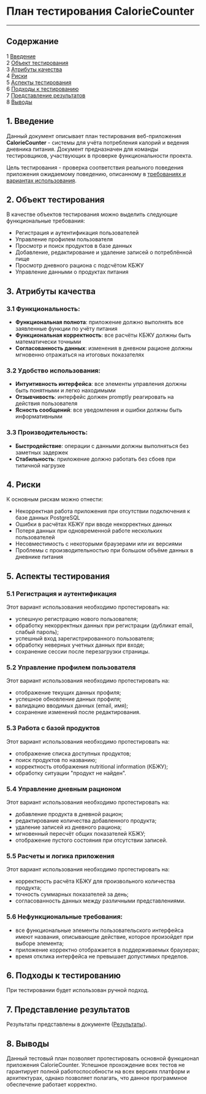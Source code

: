 # План тестирования CalorieCounter

---

## Содержание
1 [Введение](#introduction)  
2 [Объект тестирования](#items)  
3 [Атрибуты качества](#quality)  
4 [Риски](#risk)  
5 [Аспекты тестирования](#features)  
6 [Подходы к тестированию](#approach)  
7 [Представление результатов](#pass)  
8 [Выводы](#conclusion)

<a name="introduction"/>

## 1. Введение

Данный документ описывает план тестирования веб-приложения **CalorieCounter** - системы для учёта потребления калорий и ведения дневника питания. Документ предназначен для команды тестировщиков, участвующих в проверке функциональности проекта.

Цель тестирования - проверка соответствия реального поведения приложения ожидаемому поведению, описанному в [требованиях и вариантах использования](Requirements.md).

<a name="items"/>

## 2. Объект тестирования

В качестве объектов тестирования можно выделить следующие функциональные требования:

* Регистрация и аутентификация пользователей
* Управление профилем пользователя
* Просмотр и поиск продуктов в базе данных
* Добавление, редактирование и удаление записей о потреблённой пище
* Просмотр дневного рациона с подсчётом КБЖУ
* Управление данными о продуктах питания

<a name="quality"/>

## 3. Атрибуты качества

### 3.1 Функциональность:
- **Функциональная полнота**: приложение должно выполнять все заявленные функции по учёту питания
- **Функциональная корректность**: все расчёты КБЖУ должны быть математически точными
- **Согласованность данных**: изменения в дневном рационе должны мгновенно отражаться на итоговых показателях

### 3.2 Удобство использования:
- **Интуитивность интерфейса**: все элементы управления должны быть понятными и легко находимыми
- **Отзывчивость**: интерфейс должен promptly реагировать на действия пользователя
- **Ясность сообщений**: все уведомления и ошибки должны быть информативными

### 3.3 Производительность:
- **Быстродействие**: операции с данными должны выполняться без заметных задержек
- **Стабильность**: приложение должно работать без сбоев при типичной нагрузке

<a name="risk"/>

## 4. Риски

К основным рискам можно отнести:

* Некорректная работа приложения при отсутствии подключения к базе данных PostgreSQL
* Ошибки в расчётах КБЖУ при вводе некорректных данных
* Потеря данных при одновременной работе нескольких пользователей
* Несовместимость с некоторыми браузерами или их версиями
* Проблемы с производительностью при большом объёме данных в дневнике питания

<a name="features"/>

## 5. Аспекты тестирования

### 5.1 Регистрация и аутентификация
Этот вариант использования необходимо протестировать на:
- успешную регистрацию нового пользователя;
- обработку некорректных данных при регистрации (дубликат email, слабый пароль);
- успешный вход зарегистрированного пользователя;
- обработку неверных учетных данных при входе;
- сохранение сессии после перезагрузки страницы.

### 5.2 Управление профилем пользователя
Этот вариант использования необходимо протестировать на:
- отображение текущих данных профиля;
- успешное обновление данных профиля;
- валидацию вводимых данных (email, имя);
- сохранение изменений после редактирования.

### 5.3 Работа с базой продуктов
Этот вариант использования необходимо протестировать на:
- отображение списка доступных продуктов;
- поиск продуктов по названию;
- корректность отображения nutritional information (КБЖУ);
- обработку ситуации "продукт не найден".

### 5.4 Управление дневным рационом
Этот вариант использования необходимо протестировать на:
- добавление продукта в дневной рацион;
- редактирование количества добавленного продукта;
- удаление записей из дневного рациона;
- мгновенный пересчёт общих показателей КБЖУ;
- отображение пустого состояния при отсутствии записей.

### 5.5 Расчеты и логика приложения
Этот вариант использования необходимо протестировать на:
- корректность расчёта КБЖУ для произвольного количества продукта;
- точность суммарных показателей за день;
- согласованность данных между различными представлениями.

### 5.6 Нефункциональные требования:
- все функциональные элементы пользовательского интерфейса имеют названия, описывающие действие, которое произойдет при выборе элемента;
- приложение корректно отображается в поддерживаемых браузерах;
- время отклика интерфейса не превышает допустимых пределов.

<a name="approach"/>

## 6. Подходы к тестированию

При тестировании будет использован ручной подход.

<a name="pass"/>

## 7. Представление результатов

Результаты представлены в документе ([Результаты](https://github.com/splitmindq/CalorieCounterMockups/blob/main/Test%20result.md)).

<a name="conclusion"/>

## 8. Выводы

Данный тестовый план позволяет протестировать основной функционал приложения CalorieCounter. Успешное прохождение всех тестов не гарантирует полной работоспособности на всех версиях платформ и архитектурах, однако позволяет полагать, что данное программное обеспечение работает корректно.
